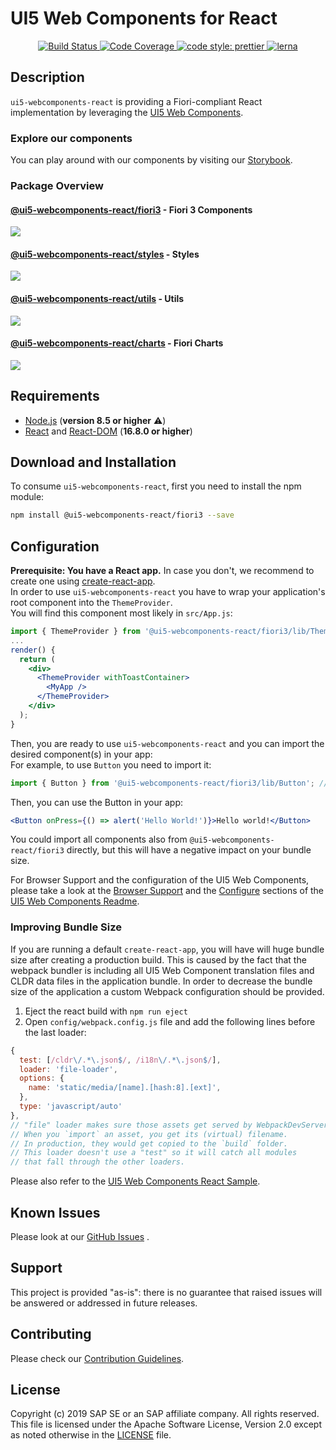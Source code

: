 <a name="top"></a>
# UI5 Web Components for React
<p align="center">
  <a href="https://travis-ci.org/SAP/ui5-webcomponents-react" target="_blank">
    <img alt="Build Status" src="https://img.shields.io/travis/SAP/ui5-webcomponents-react/master.svg">
  </a>
  <a href="https://coveralls.io/github/SAP/ui5-webcomponents-react" target="_blank">
    <img alt="Code Coverage" src="https://img.shields.io/coveralls/github/SAP/ui5-webcomponents-react/master.svg">
  </a>
  <!-- <a href="https://sap-ea.slack.com/messages/CEN48B210" target="_blank">
    <img alt="Slack Badge" src="https://badgen.net/badge/slack/ui5-webcomponents-react/orange?icon=slack">
  </a> -->
  <a href="https://github.com/prettier/prettier" target="_blank">
    <img alt="code style: prettier" src="https://img.shields.io/badge/code_style-prettier-ff69b4.svg"> 
  </a>
  <a href="https://lernajs.io/" target="_blank">
  <img alt="lerna" src="https://img.shields.io/badge/maintained%20with-lerna-cc00ff.svg">
  </a>

</p>

<!-- *********************************************************************** -->
<a name="description"></a>
## Description

`ui5-webcomponents-react` is providing a Fiori-compliant React implementation by leveraging the [UI5 Web Components](https://github.com/SAP/ui5-webcomponents).

### Explore our components
You can play around with our components by visiting our [Storybook](https://sap.github.io/ui5-webcomponents-react/).

### Package Overview

#### [@ui5-webcomponents-react/fiori3](https://github.com/SAP/ui5-webcomponents-react/tree/master/packages/fiori3) - Fiori 3 Components
[![](https://img.shields.io/npm/v/@ui5-webcomponents-react/fiori3.svg)](https://www.npmjs.com/package/@ui5-webcomponents-react/fiori3)
<!-- ![https://bundlephobia.com/result?p=@ui5-webcomponents-react/fiori3](https://img.shields.io/bundlephobia/min/@ui5-webcomponents-react/fiori3.svg?label=size) --> 
<!-- ![https://bundlephobia.com/result?p=@ui5-webcomponents-react/fiori3](https://img.shields.io/bundlephobia/minzip/@ui5-webcomponents-react/fiori3.svg?label=gzip%20size) -->

#### [@ui5-webcomponents-react/styles](https://github.com/SAP/ui5-webcomponents-react/tree/master/packages/styles) - Styles
[![](https://img.shields.io/npm/v/@ui5-webcomponents-react/styles.svg)](https://www.npmjs.com/package/@ui5-webcomponents-react/styles)
<!-- ![https://bundlephobia.com/result?p=@ui5-webcomponents-react/styles](https://img.shields.io/bundlephobia/min/@ui5-webcomponents-react/styles.svg?label=size)  -->
<!-- ![https://bundlephobia.com/result?p=@ui5-webcomponents-react/styles](https://img.shields.io/bundlephobia/minzip/@ui5-webcomponents-react/styles.svg?label=gzip%20size) -->

#### [@ui5-webcomponents-react/utils](https://github.com/SAP/ui5-webcomponents-react/tree/master/packages/utils) - Utils
[![](https://img.shields.io/npm/v/@ui5-webcomponents-react/utils.svg)](https://www.npmjs.com/package/@ui5-webcomponents-react/utils)
<!-- ![https://bundlephobia.com/result?p=@ui5-webcomponents-react/utils](https://img.shields.io/bundlephobia/min/@ui5-webcomponents-react/utils.svg?label=size) --> 
<!-- ![https://bundlephobia.com/result?p=@ui5-webcomponents-react/utils](https://img.shields.io/bundlephobia/minzip/@ui5-webcomponents-react/utils.svg?label=gzip%20size) -->

#### [@ui5-webcomponents-react/charts](https://github.com/SAP/ui5-webcomponents-react/tree/master/packages/charts) - Fiori Charts 
[![](https://img.shields.io/npm/v/@ui5-webcomponents-react/charts.svg)](https://www.npmjs.com/package/@ui5-webcomponents-react/charts)
<!-- ![https://bundlephobia.com/result?p=@ui5-webcomponents-react/charts](https://img.shields.io/bundlephobia/min/@ui5-webcomponents-react/charts.svg?label=size)  -->
<!-- ![https://bundlephobia.com/result?p=@ui5-webcomponents-react/charts](https://img.shields.io/bundlephobia/minzip/@ui5-webcomponents-react/charts.svg?label=gzip%20size) -->


<!-- *********************************************************************** -->
<a name="requirements"></a>
## Requirements

- [Node.js](https://nodejs.org/) (**version 8.5 or higher** ⚠️)
- [React](https://www.npmjs.com/package/react) and [React-DOM](https://www.npmjs.com/package/react-dom) (**16.8.0 or higher**)


<!-- *********************************************************************** -->
<a name="download"></a>
## Download and Installation

To consume `ui5-webcomponents-react`, first you need to install the npm module:
```sh
npm install @ui5-webcomponents-react/fiori3 --save
```

<!-- *********************************************************************** -->
<a name="configuration"></a>
## Configuration

**Prerequisite: You have a React app.** In case you don't, we recommend to create one using [create-react-app](https://facebook.github.io/create-react-app/).<br/>
In order to use `ui5-webcomponents-react` you have to wrap your application's root component into the `ThemeProvider`.<br/>
You will find this component most likely in `src/App.js`: 
```jsx
import { ThemeProvider } from '@ui5-webcomponents-react/fiori3/lib/ThemeProvider';
...
render() {
  return (
    <div>
      <ThemeProvider withToastContainer>
        <MyApp />
      </ThemeProvider>
    </div>
  );
}
```

Then, you are ready to use `ui5-webcomponents-react` and you can import the desired component(s) in your app:<br />
For example, to use ```Button``` you need to import it:

```jsx
import { Button } from '@ui5-webcomponents-react/fiori3/lib/Button'; // loads ui5-button wrapped in a ui5-webcomponents-react component
```

Then, you can use the Button in your app:

```jsx
<Button onPress={() => alert('Hello World!')}>Hello world!</Button>
```

You could import all components also from `@ui5-webcomponents-react/fiori3` directly, but this will have a negative impact on your bundle size.

For Browser Support and the configuration of the UI5 Web Components, please take a look at the 
 [Browser Support](https://github.com/SAP/ui5-webcomponents#browser-support) and the
 [Configure](https://github.com/SAP/ui5-webcomponents#browser-support) sections of the 
 [UI5 Web Components Readme](https://github.com/SAP/ui5-webcomponents#ui5-web-components).
 
### Improving Bundle Size
If you are running a default `create-react-app`, you will have will huge bundle size after creating a production build. 
This is caused by the fact that the webpack bundler is including all UI5 Web Component translation files and CLDR data files in the application bundle. 
In order to decrease the bundle size of the application a custom Webpack configuration should be provided.
1. Eject the react build with ```npm run eject```
2. Open ```config/webpack.config.js``` file and add the following lines before the last loader:
```js
{
  test: [/cldr\/.*\.json$/, /i18n\/.*\.json$/],
  loader: 'file-loader',
  options: {
    name: 'static/media/[name].[hash:8].[ext]',
  },
  type: 'javascript/auto'
},
// "file" loader makes sure those assets get served by WebpackDevServer.
// When you `import` an asset, you get its (virtual) filename.
// In production, they would get copied to the `build` folder.
// This loader doesn't use a "test" so it will catch all modules
// that fall through the other loaders.
```
Please also refer to the [UI5 Web Components React Sample](https://github.com/SAP/ui5-webcomponents-sample-react#configure-react-build).

<!-- *********************************************************************** -->
<a name="issues"></a>
## Known Issues

Please look at our [GitHub Issues](https://github.com/SAP/ui5-webcomponents-react/issues) .



<!-- *********************************************************************** -->
<a name="support"></a>
## Support

This project is provided "as-is": there is no guarantee that raised issues will be answered or addressed in future releases.

<!-- *********************************************************************** -->
<a name="contributing"></a>
## Contributing
Please check our [Contribution Guidelines](/CONTRIBUTING.md).

<!-- *********************************************************************** -->
## License
Copyright (c) 2019 SAP SE or an SAP affiliate company. All rights reserved.
This file is licensed under the Apache Software License, Version 2.0 except as noted otherwise in the [LICENSE](/LICENSE) file.
